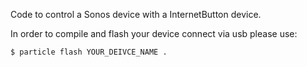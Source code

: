 Code to control a Sonos device with a InternetButton device.

In order to compile and flash your device connect via usb please use:

`$ particle flash YOUR_DEIVCE_NAME .`